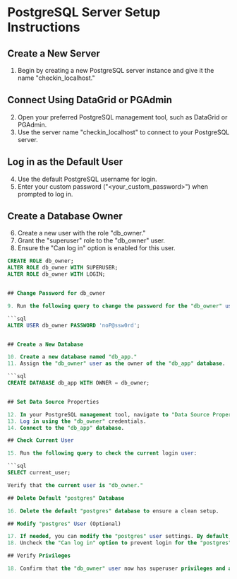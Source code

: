 # PostgreSQL Server Setup Instructions

## Create a New Server

1. Begin by creating a new PostgreSQL server instance and give it the name "checkin_localhost."

## Connect Using DataGrid or PGAdmin

2. Open your preferred PostgreSQL management tool, such as DataGrid or PGAdmin.
3. Use the server name "checkin_localhost" to connect to your PostgreSQL server.

## Log in as the Default User

4. Use the default PostgreSQL username for login.
5. Enter your custom password ("<your_custom_password>") when prompted to log in.

## Create a Database Owner

6. Create a new user with the role "db_owner."
7. Grant the "superuser" role to the "db_owner" user.
8. Ensure the "Can log in" option is enabled for this user.

````sql
CREATE ROLE db_owner;
ALTER ROLE db_owner WITH SUPERUSER;
ALTER ROLE db_owner WITH LOGIN;


## Change Password for db_owner

9. Run the following query to change the password for the "db_owner" user:

```sql
ALTER USER db_owner PASSWORD 'noP@ssw0rd';


## Create a New Database

10. Create a new database named "db_app."
11. Assign the "db_owner" user as the owner of the "db_app" database.

```sql
CREATE DATABASE db_app WITH OWNER = db_owner;


## Set Data Source Properties

12. In your PostgreSQL management tool, navigate to "Data Source Properties."
13. Log in using the "db_owner" credentials.
14. Connect to the "db_app" database.

## Check Current User

15. Run the following query to check the current login user:

```sql
SELECT current_user;

Verify that the current user is "db_owner."

## Delete Default "postgres" Database

16. Delete the default "postgres" database to ensure a clean setup.

## Modify "postgres" User (Optional)

17. If needed, you can modify the "postgres" user settings. By default, it is not recommended for application use.
18. Uncheck the "Can log in" option to prevent login for the "postgres" user.

## Verify Privileges

18. Confirm that the "db_owner" user now has superuser privileges and all necessary privileges for managing the PostgreSQL server and "db_app" database.
````
